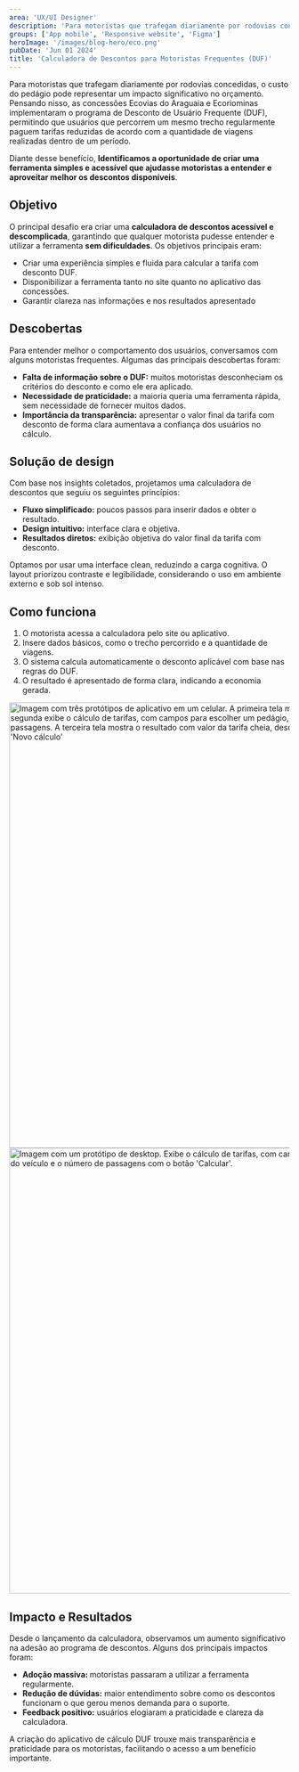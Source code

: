 ```yaml
---
area: 'UX/UI Designer'
description: 'Para motoristas que trafegam diariamente por rodovias concedidas, o custo do pedágio pode representar um impacto significativo no orçamento. Pensando nisso, as concessões Ecovias do Araguaia e Ecoriominas implementaram o programa de Desconto de Usuário Frequente (DUF), permitindo que usuários que percorrem um mesmo trecho regularmente paguem tarifas reduzidas de acordo com a quantidade de viagens realizadas dentro de um período.'
groups: ['App mobile', 'Responsive website', 'Figma']
heroImage: '/images/blog-hero/eco.png'
pubDate: 'Jun 01 2024'
title: 'Calculadora de Descontos para Motoristas Frequentes (DUF)'
---
```


Para motoristas que trafegam diariamente por rodovias concedidas, o custo do pedágio pode representar um impacto significativo no orçamento. Pensando nisso, as concessões Ecovias do Araguaia e Ecoriominas implementaram o programa de Desconto de Usuário Frequente (DUF), permitindo que usuários que percorrem um mesmo trecho regularmente paguem tarifas reduzidas de acordo com a quantidade de viagens realizadas dentro de um período.

Diante desse benefício, <b>Identificamos a oportunidade de criar uma ferramenta simples e acessível que ajudasse motoristas a entender e aproveitar melhor os descontos disponíveis</b>.

## Objetivo

O principal desafio era criar uma <b>calculadora de descontos acessível e descomplicada</b>, garantindo que qualquer motorista pudesse entender e utilizar a ferramenta <b>sem dificuldades</b>. Os objetivos principais eram:
- Criar uma experiência simples e fluida para calcular a tarifa com desconto DUF.
- Disponibilizar a ferramenta tanto no site quanto no aplicativo das concessões.
- Garantir clareza nas informações e nos resultados apresentado

## Descobertas

Para entender melhor o comportamento dos usuários, conversamos com alguns  motoristas frequentes. Algumas das principais descobertas foram:
- <b>Falta de informação sobre o DUF:</b> muitos motoristas desconheciam os critérios do desconto e como ele era aplicado.
- <b>Necessidade de praticidade:</b> a maioria queria uma ferramenta rápida, sem necessidade de fornecer muitos dados.
- <b>Importância da transparência:</b> apresentar o valor final da tarifa com desconto de forma clara aumentava a confiança dos usuários no cálculo.

## Solução de design

Com base nos insights coletados, projetamos uma calculadora de descontos que seguiu os seguintes princípios:
- <b>Fluxo simplificado:</b> poucos passos para inserir dados e obter o resultado.
- <b>Design intuitivo:</b> interface clara e objetiva.
- <b>Resultados diretos:</b> exibição objetiva do valor final da tarifa com desconto.

Optamos por usar uma interface clean, reduzindo a carga cognitiva. O layout priorizou contraste e legibilidade, considerando o uso em ambiente externo e sob sol intenso.

## Como funciona

1. O motorista acessa a calculadora pelo site ou aplicativo.
2. Insere dados básicos, como o trecho percorrido e a quantidade de viagens.
3. O sistema calcula automaticamente o desconto aplicável com base nas regras do DUF.
4. O resultado é apresentado de forma clara, indicando a economia gerada.

<img src="/images/blog-posts/calculadora-de-descontos/eco-img-01.png" alt="Imagem com três protótipos de aplicativo em um celular. A primeira tela mostra o menu para iniciar a simulação. A segunda exibe o cálculo de tarifas, com campos para escolher um pedágio, a categoria do veículo e o número de passagens. A terceira tela mostra o resultado com valor da tarifa cheia, desconto aplicado, valor final e um botão de 'Novo cálculo'" width="800px"/>

<img src="/images/blog-posts/calculadora-de-descontos/eco-img-02.png" alt="Imagem com um protótipo de desktop. Exibe o cálculo de tarifas, com campos para escolher um pedágio, a categoria do veículo e o número de passagens com o botão 'Calcular'." width="800px"/>

## Impacto e Resultados

Desde o lançamento da calculadora, observamos um aumento significativo na adesão ao programa de descontos. Alguns dos principais impactos foram:
- <b>Adoção massiva: </b> motoristas passaram a utilizar a ferramenta regularmente.
- <b>Redução de dúvidas:</b> maior entendimento sobre como os descontos funcionam o que gerou menos demanda para o suporte.
- <b>Feedback positivo:</b> usuários elogiaram a praticidade e clareza da calculadora.

A criação do aplicativo de cálculo DUF trouxe mais transparência e praticidade para os motoristas, facilitando o acesso a um benefício importante.
